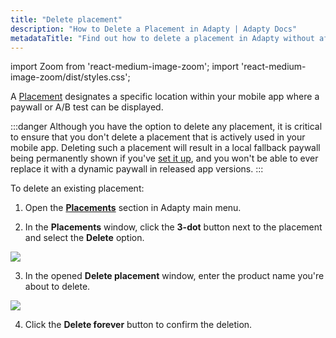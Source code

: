 ```yaml
---
title: "Delete placement"
description: "How to Delete a Placement in Adapty | Adapty Docs"
metadataTitle: "Find out how to delete a placement in Adapty without affecting your paywall performance."
---
```


import Zoom from 'react-medium-image-zoom';
import 'react-medium-image-zoom/dist/styles.css';

A [Placement](placements) designates a specific location within your mobile app where a paywall or A/B test can be displayed. 

:::danger
Although you have the option to delete any placement, it is critical to ensure that you don't delete a placement that is actively used in your mobile app. Deleting such a placement will result in a local fallback paywall being permanently shown if you've [set it up](fallback-paywalls), and you won't be able to ever replace it with a dynamic paywall in released app versions.
:::

To delete an existing placement:

1. Open the **[Placements](https://app.adapty.io/placements)** section in Adapty main menu.

2. In the **Placements** window, click the **3-dot** button next to the placement and select the **Delete** option.  

   
<Zoom>
  <img src={require('./img/6b971ea-delete_placement_list.webp').default}
  style={{
    border: '1px solid #727272', /* border width and color */
    width: '700px', /* image width */
    display: 'block', /* for alignment */
    margin: '0 auto' /* center alignment */
  }}
/>
</Zoom>




3. In the opened **Delete placement** window, enter the product name you're about to delete.

   
<Zoom>
  <img src={require('./img/8177c51-delete_placement.webp').default}
  style={{
    border: '1px solid #727272', /* border width and color */
    width: '700px', /* image width */
    display: 'block', /* for alignment */
    margin: '0 auto' /* center alignment */
  }}
/>
</Zoom>




4. Click the **Delete forever** button to confirm the deletion.
